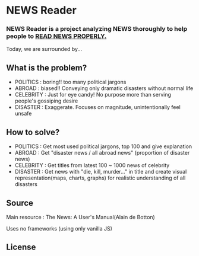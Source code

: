 # NEWS Reader

### NEWS Reader is a project analyzing NEWS thoroughly to help people to <ins>READ NEWS PROPERLY.</ins>

Today, we are surrounded by...

## What is the problem?

- POLITICS : boring!! too many political jargons
- ABROAD : biased!! Conveying only dramatic disasters without normal life
- CELEBRITY : Just for eye candy! No purpose more than serving people's gossiping desire
- DISASTER : Exaggerate. Focuses on magnitude, unintentionally feel unsafe

## How to solve?

- POLITICS : Get most used political jargons, top 100 and give explanation
- ABROAD : Get "disaster news / all abroad news" (proportion of disaster news)
- CELEBRITY : Get titles from latest 100 ~ 1000 news of celebrity
- DISASTER : Get news with "die, kill, murder..." in title and create visual representation(maps, charts, graphs) for realistic understanding of all disasters

## Source

Main resource : The News: A User's Manual(Alain de Botton)

Uses no frameworks (using only vanilla JS)

## License
